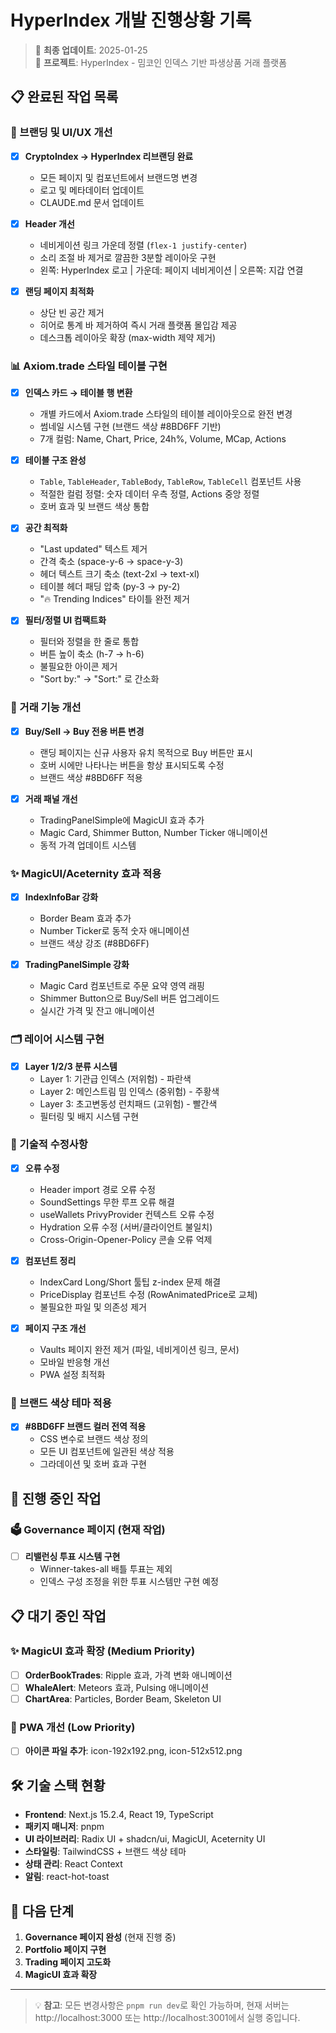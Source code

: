 # HyperIndex 개발 진행상황 기록

> 📅 **최종 업데이트**: 2025-01-25  
> 🎯 **프로젝트**: HyperIndex - 밈코인 인덱스 기반 파생상품 거래 플랫폼

## 📋 완료된 작업 목록

### 🎨 브랜딩 및 UI/UX 개선
- [x] **CryptoIndex → HyperIndex 리브랜딩 완료**
  - 모든 페이지 및 컴포넌트에서 브랜드명 변경
  - 로고 및 메타데이터 업데이트
  - CLAUDE.md 문서 업데이트

- [x] **Header 개선**
  - 네비게이션 링크 가운데 정렬 (`flex-1 justify-center`)
  - 소리 조절 바 제거로 깔끔한 3분할 레이아웃 구현
  - 왼쪽: HyperIndex 로고 | 가운데: 페이지 네비게이션 | 오른쪽: 지갑 연결

- [x] **랜딩 페이지 최적화**
  - 상단 빈 공간 제거
  - 히어로 통계 바 제거하여 즉시 거래 플랫폼 몰입감 제공
  - 데스크톱 레이아웃 확장 (max-width 제약 제거)

### 📊 Axiom.trade 스타일 테이블 구현
- [x] **인덱스 카드 → 테이블 행 변환**
  - 개별 카드에서 Axiom.trade 스타일의 테이블 레이아웃으로 완전 변경
  - 썸네일 시스템 구현 (브랜드 색상 #8BD6FF 기반)
  - 7개 컬럼: Name, Chart, Price, 24h%, Volume, MCap, Actions

- [x] **테이블 구조 완성**
  - `Table`, `TableHeader`, `TableBody`, `TableRow`, `TableCell` 컴포넌트 사용
  - 적절한 컬럼 정렬: 숫자 데이터 우측 정렬, Actions 중앙 정렬
  - 호버 효과 및 브랜드 색상 통합

- [x] **공간 최적화**
  - "Last updated" 텍스트 제거
  - 간격 축소 (space-y-6 → space-y-3)
  - 헤더 텍스트 크기 축소 (text-2xl → text-xl)
  - 테이블 헤더 패딩 압축 (py-3 → py-2)
  - "🔥 Trending Indices" 타이틀 완전 제거

- [x] **필터/정렬 UI 컴팩트화**
  - 필터와 정렬을 한 줄로 통합
  - 버튼 높이 축소 (h-7 → h-6)
  - 불필요한 아이콘 제거
  - "Sort by:" → "Sort:" 로 간소화

### 🛒 거래 기능 개선
- [x] **Buy/Sell → Buy 전용 버튼 변경**
  - 랜딩 페이지는 신규 사용자 유치 목적으로 Buy 버튼만 표시
  - 호버 시에만 나타나는 버튼을 항상 표시되도록 수정
  - 브랜드 색상 #8BD6FF 적용

- [x] **거래 패널 개선**
  - TradingPanelSimple에 MagicUI 효과 추가
  - Magic Card, Shimmer Button, Number Ticker 애니메이션
  - 동적 가격 업데이트 시스템

### ✨ MagicUI/Aceternity 효과 적용
- [x] **IndexInfoBar 강화**
  - Border Beam 효과 추가
  - Number Ticker로 동적 숫자 애니메이션
  - 브랜드 색상 강조 (#8BD6FF)

- [x] **TradingPanelSimple 강화**
  - Magic Card 컴포넌트로 주문 요약 영역 래핑
  - Shimmer Button으로 Buy/Sell 버튼 업그레이드
  - 실시간 가격 및 잔고 애니메이션

### 🗂️ 레이어 시스템 구현
- [x] **Layer 1/2/3 분류 시스템**
  - Layer 1: 기관급 인덱스 (저위험) - 파란색
  - Layer 2: 메인스트림 밈 인덱스 (중위험) - 주황색
  - Layer 3: 초고변동성 런치패드 (고위험) - 빨간색
  - 필터링 및 배지 시스템 구현

### 🔧 기술적 수정사항
- [x] **오류 수정**
  - Header import 경로 오류 수정
  - SoundSettings 무한 루프 오류 해결
  - useWallets PrivyProvider 컨텍스트 오류 수정
  - Hydration 오류 수정 (서버/클라이언트 불일치)
  - Cross-Origin-Opener-Policy 콘솔 오류 억제

- [x] **컴포넌트 정리**
  - IndexCard Long/Short 툴팁 z-index 문제 해결
  - PriceDisplay 컴포넌트 수정 (RowAnimatedPrice로 교체)
  - 불필요한 파일 및 의존성 제거

- [x] **페이지 구조 개선**
  - Vaults 페이지 완전 제거 (파일, 네비게이션 링크, 문서)
  - 모바일 반응형 개선
  - PWA 설정 최적화

### 🎨 브랜드 색상 테마 적용
- [x] **#8BD6FF 브랜드 컬러 전역 적용**
  - CSS 변수로 브랜드 색상 정의
  - 모든 UI 컴포넌트에 일관된 색상 적용
  - 그라데이션 및 호버 효과 구현

## 🚧 진행 중인 작업

### 🗳️ Governance 페이지 (현재 작업)
- [ ] **리밸런싱 투표 시스템 구현**
  - Winner-takes-all 배틀 투표는 제외
  - 인덱스 구성 조정을 위한 투표 시스템만 구현 예정

## 📋 대기 중인 작업

### ✨ MagicUI 효과 확장 (Medium Priority)
- [ ] **OrderBookTrades**: Ripple 효과, 가격 변화 애니메이션
- [ ] **WhaleAlert**: Meteors 효과, Pulsing 애니메이션  
- [ ] **ChartArea**: Particles, Border Beam, Skeleton UI

### 📱 PWA 개선 (Low Priority)
- [ ] **아이콘 파일 추가**: icon-192x192.png, icon-512x512.png

## 🛠️ 기술 스택 현황

- **Frontend**: Next.js 15.2.4, React 19, TypeScript
- **패키지 매니저**: pnpm
- **UI 라이브러리**: Radix UI + shadcn/ui, MagicUI, Aceternity UI
- **스타일링**: TailwindCSS + 브랜드 색상 테마
- **상태 관리**: React Context
- **알림**: react-hot-toast

## 🎯 다음 단계

1. **Governance 페이지 완성** (현재 진행 중)
2. **Portfolio 페이지 구현**
3. **Trading 페이지 고도화**
4. **MagicUI 효과 확장**

---

> 💡 **참고**: 모든 변경사항은 `pnpm run dev`로 확인 가능하며, 현재 서버는 http://localhost:3000 또는 http://localhost:3001에서 실행 중입니다.
